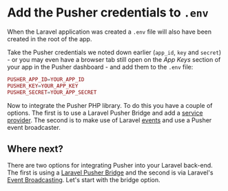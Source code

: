 # Add the Pusher credentials to `.env`

When the Laravel application was created a `.env` file will also have been created in the root of the app.

<i class="fa fa-rocket fa-2"></i> Take the Pusher credentials we noted down earlier (`app_id`, `key` and `secret`) - or you may even have a browser tab still open on the *App Keys* section of your app in the Pusher dashboard - and add them to the `.env` file:

```php
PUSHER_APP_ID=YOUR_APP_ID
PUSHER_KEY=YOUR_APP_KEY
PUSHER_SECRET=YOUR_APP_SECRET
```

Now to integrate the Pusher PHP library. To do this you have a couple of options. The first is to use a Laravel Pusher Bridge and add a [service provider](http://laravel.com/docs/5.1/providers). The second is to make use of Laravel [events](http://laravel.com/docs/5.1/events) and use a Pusher event broadcaster.

## Where next?

There are two options for integrating Pusher into your Laravel back-end. The first is using  a [Laravel Pusher Bridge](./laravel-pusher-bridge.md) and the second is via Laravel's [Event Broadcasting](./event-broadcaster.md). Let's start with the bridge option.

